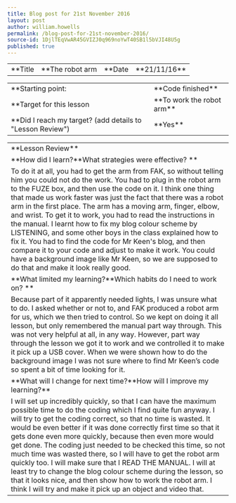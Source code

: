 ```yaml
---
title: Blog post for 21st November 2016
layout: post
author: william.howells
permalink: /blog-post-for-21st-november-2016/
source-id: 1DjlTEqVwAR45GVIZJ0q969noYwT40SB1l5bVJI48U5g
published: true
---
```

<table>
  <tr>
    <td>**Title</td>
    <td>**The robot arm</td>
    <td>**Date</td>
    <td>**21/11/16**</td>
  </tr>
</table>


<table>
  <tr>
    <td>
**Starting point:</td>
    <td>
**Code finished**</td>
  </tr>
  <tr>
    <td>
**Target for this lesson</td>
    <td>
**To work the robot arm**</td>
  </tr>
  <tr>
    <td>
**Did I reach my target? 
(add details to "Lesson Review")</td>
    <td> 
**Yes**</td>
  </tr>
</table>


<table>
  <tr>
    <td>
**Lesson Review**</td>
  </tr>
  <tr>
    <td>
**How did I learn?**What strategies were effective? **</td>
  </tr>
  <tr>
    <td>              
To do it at all, you had to get the arm from FAK, so without telling him you could not do the work.  You had to plug in the robot arm to the FUZE box, and then use the code on it.  I think one thing that made us work faster was just the fact that there was a robot arm in the first place.  The arm has a moving arm, finger, elbow, and wrist.  To get it to work, you had to read the instructions in the manual.  I learnt how to fix my blog colour scheme by LISTENING, and some other boys in the class explained how to fix it.  You had to find the code for Mr Keen's blog, and then compare it to your code and adjust to make it work.  You could have a background image like Mr Keen, so we are supposed to do that and make it look really good. 
               </td>
  </tr>
  <tr>
    <td>**What limited my learning?**Which habits do I need to work on? **</td>
  </tr>
  <tr>
    <td>                
 Because part of it apparently needed lights, I was unsure what to do.  I asked whether or not to, and FAK produced a robot arm for us, which we then tried to control.  So we kept on doing it all lesson, but only remembered the manual part way through.  This was not very helpful at all, in any way.  However, part way through the lesson we got it to work and we controlled it to make it pick up a USB cover.  When we were shown how to do the background image I was not sure where to find Mr Keen’s code so spent a bit of time looking for it.
                           </td>
  </tr>
  <tr>
    <td>
**What will I change for next time?**How will I improve my learning?**</td>
  </tr>
  <tr>
    <td>                     
I will set up incredibly quickly, so that I can have the maximum possible time to do the coding which I find quite fun anyway. I will try to get the coding correct, so that no time is wasted.  It would be even better if it was done correctly first time so that it gets done even more quickly, because then even more would get done.  The coding just needed to be checked this time, so not much time was wasted there, so I will have to get the robot arm quickly too.  I will make sure that I READ THE MANUAL.  I will at least try to change the blog colour scheme during the lesson, so that it looks nice, and then show how to work the robot arm.  I think I will try and make it pick up an object and video that.  
                       </td>
  </tr>
</table>


